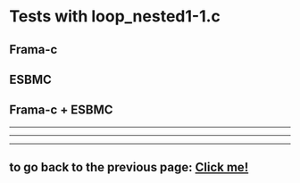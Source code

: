 # **Tests with loop_nested1-1.c**

## **Frama-c**

## **ESBMC**

## **Frama-c + ESBMC**
---

---

---

## to go back to the previous page: [Click me!](../../README.md)